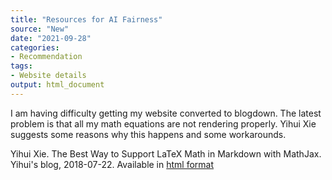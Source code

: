 ```yaml
---
title: "Resources for AI Fairness"
source: "New"
date: "2021-09-28"
categories:
- Recommendation
tags:
- Website details
output: html_document
---
```


I am having difficulty getting my website converted to blogdown. The latest problem is that all my math equations are not rendering properly. Yihui Xie suggests some reasons why this happens and some workarounds.

<!---more--->

Yihui Xie. The Best Way to Support LaTeX Math in Markdown with MathJax. Yihui's blog, 2018-07-22. Available in [html format][xie1]

[xie1]: https://yihui.org/en/2018/07/latex-math-markdown/
